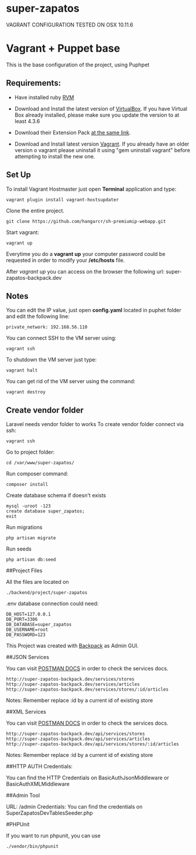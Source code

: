 # super-zapatos

VAGRANT CONFIGURATION TESTED ON OSX 10.11.6

# Vagrant + Puppet base

This is the base configuration of the project, using Puphpet

## Requirements:
* Have installed ruby [RVM](http://rvm.io/)

* Download and Install the latest version of [VirtualBox](https://www.virtualbox.org/wiki/Downloads). If you have Virtual Box already installed, please make sure you update the version to at least 4.3.6

* Download their Extension Pack [at the same link](https://www.virtualbox.org/wiki/Downloads).

* Download and Install latest version [Vagrant](http://www.vagrantup.com/downloads.html). If you already have an older version o vagrant please uninstall it using "gem uninstall vagrant" before attempting to install the new one.

## Set Up

To install Vagrant Hostmaster just open __Terminal__ application and type:

    vagrant plugin install vagrant-hostsupdater

Clone the entire project.

    git clone https://github.com/hangarcr/sh-premiumip-webapp.git

Start vagrant:

    vagrant up

Everytime you do a __vagrant up__ your computer password could be requested in order to modify your __/etc/hosts__ file.

After *vagrant up* you can access on the browser the following url: super-zapatos-backpack.dev

## Notes

You can edit the IP value, just open __config.yaml__ located in puphet folder and edit the following line:

    private_network: 192.168.56.110

You can connect SSH to the VM server using:

    vagrant ssh

To shutdown the VM server just type:

    vagrant halt

You can get rid of the VM server using the command:

    vagrant destroy

## Create vendor folder

Laravel needs vendor folder to works
To create vendor folder connect via ssh:

	vagrant ssh

Go to project folder:

	cd /var/www/super-zapatos/
Run composer command:

	composer install

Create database schema if doesn't exists

    mysql -uroot -123
    create database super_zapatos;
    exit

Run migrations

    php artisan migrate

Run seeds

    php artisan db:seed


##Project Files

All the files are located on 

	./backend/project/super-zapatos

.env database connection could need:

	DB_HOST=127.0.0.1
	DB_PORT=3306
	DB_DATABASE=super_zapatos
	DB_USERNAME=root
	DB_PASSWORD=123

This Project was created with [Backpack](https://backpackforlaravel.com/) as Admin GUI.

##JSON Services

You can visit [POSTMAN DOCS](https://documenter.getpostman.com/view/2611029/superzapatos/6n8wrAA) in order to check the services docs.
	
	http://super-zapatos-backpack.dev/services/stores
	http://super-zapatos-backpack.dev/services/articles
	http://super-zapatos-backpack.dev/services/stores/:id/articles

Notes: Remember replace :id by a current id of existing store

##XML Services

You can visit [POSTMAN DOCS](https://documenter.getpostman.com/view/2611029/superzapatos/6n8wrAA) in order to check the services docs.

	http://super-zapatos-backpack.dev/api/services/stores
	http://super-zapatos-backpack.dev/api/services/articles
	http://super-zapatos-backpack.dev/api/services/stores/:id/articles

Notes: Remember replace :id by a current id of existing store

##HTTP AUTH Credentials:

You can find the HTTP Credentials on BasicAuthJsonMiddleware or BasicAuthXMLMiddleware

##Admin Tool

URL: /admin
Credentials: You can find the credentials on SuperZapatosDevTablesSeeder.php

#PHPUnit

If you want to run phpunit, you can use
	
	./vendor/bin/phpunit

